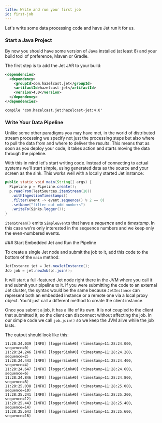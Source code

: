 ```yaml
---
title: Write and run your first job
id: first-job
---
```


Let's write some data processing code and have Jet run it for us.

### Start a Java Project

By now you should have some version of Java installed (at least 8) and
your build tool of preference, Maven or Gradle.

The first step is to add the Jet JAR to your build:

<!--DOCUSAURUS_CODE_TABS-->
<!--Maven-->
```xml
<dependencies>
  <dependency>
    <groupId>com.hazelcast.jet</groupId>
    <artifactId>hazelcast-jet</artifactId>
    <version>4.0</version>
  </dependency>
</dependencies>
```
<!--Gradle-->
```
compile 'com.hazelcast.jet:hazelcast-jet:4.0'
```
<!--END_DOCUSAURUS_CODE_TABS-->

### Write Your Data Pipeline

Unlike some other paradigms you may have met, in the world of
distributed stream processing we specify not just the processing steps
but also where to pull the data from and where to deliver the results.
This means that as soon as you deploy your code, it takes action and
starts moving the data through the pipeline.

With this in mind let's start writing code. Instead of connecting to
actual systems we'll start simple, using generated data as the source
and your screen as the sink. This works well with a locally started Jet
instance:

```java
public static void main(String[] args) {
  Pipeline p = Pipeline.create();
  p.readFrom(TestSources.itemStream(10))
   .withIngestionTimestamps()
   .filter(event -> event.sequence() % 2 == 0)
   .setName("filter out odd numbers")
   .writeTo(Sinks.logger());
}
```

`itemStream()` emits `SimpleEvent`s that have a _sequence_ and a
_timestamp_. In this case we're only interested in the sequence numbers
and we keep only the even-numbered events.

### Start Embedded Jet and Run the Pipeline

To create a single Jet node and submit the job to it, add this code to
the bottom of the `main` method:

```java
JetInstance jet = Jet.newJetInstance();
Job job = jet.newJob(p).join();
```

It will start a full-featured Jet node right there in the JVM where you
call it and submit your pipeline to it. If you were submitting the code
to an external Jet cluster, the syntax would be the same because
`JetInstance` can represent both an embedded instance or a remote one
via a local proxy object. You'd just call a different method to create
the client instance.

Once you submit a job, it has a life of its own. It is not coupled to
the client that submitted it, so the client can disconnect without
affecting the job. In our simple code we call `job.join()` so we keep
the JVM alive while the job lasts.

The output should look like this:

```log
11:28:24.039 [INFO] [loggerSink#0] (timestamp=11:28:24.000, sequence=0)
11:28:24.246 [INFO] [loggerSink#0] (timestamp=11:28:24.200, sequence=2)
11:28:24.443 [INFO] [loggerSink#0] (timestamp=11:28:24.400, sequence=4)
11:28:24.647 [INFO] [loggerSink#0] (timestamp=11:28:24.600, sequence=6)
11:28:24.846 [INFO] [loggerSink#0] (timestamp=11:28:24.800, sequence=8)
11:28:25.038 [INFO] [loggerSink#0] (timestamp=11:28:25.000, sequence=10)
11:28:25.241 [INFO] [loggerSink#0] (timestamp=11:28:25.200, sequence=12)
11:28:25.443 [INFO] [loggerSink#0] (timestamp=11:28:25.400, sequence=14)
11:28:25.643 [INFO] [loggerSink#0] (timestamp=11:28:25.600, sequence=16)
```
